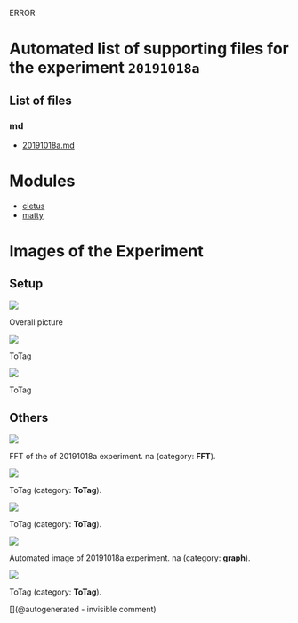 ERROR

# Automated list of supporting files for the __experiment `20191018a`__

## List of files

### md

* [20191018a.md](/us-draindump/exp/20191018a.md)





# Modules

* [cletus](/retired/cletus/)
* [matty](/matty/)




# Images of the Experiment

## Setup

![](/include/community/DrS/Un0rick_modif01.jpg)

Overall picture

![](/include/community/DrS/IMG_20191015_133534.jpg)

ToTag

![](/include/community/DrS/20191015_132241.jpg)

ToTag

## Others

![](/include/community/DrS/20191018a-1-fft.jpg)

FFT of the of 20191018a experiment. na (category: __FFT__).

![](/include/community/DrS/20191015_161651.jpg)

ToTag (category: __ToTag__).

![](/include/community/DrS/20191015_132252.jpg)

ToTag (category: __ToTag__).

![](/include/community/DrS/20191018a-1.jpg)

Automated image of 20191018a experiment. na (category: __graph__).

![](/include/community/DrS/20191015_132135.jpg)

ToTag (category: __ToTag__).










[](@autogenerated - invisible comment)